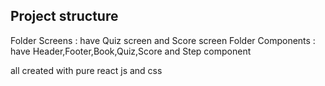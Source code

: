 
## Project structure

Folder Screens : have Quiz screen and Score screen
Folder Components : have Header,Footer,Book,Quiz,Score and Step component

all created with pure react js and css
